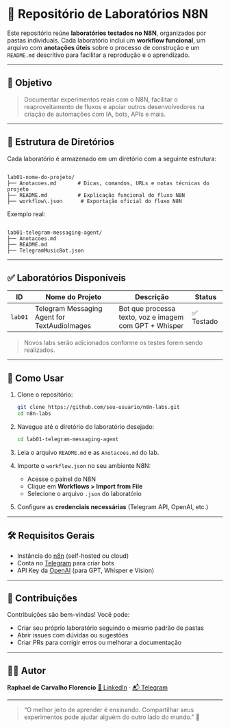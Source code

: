 # 🧪 Repositório de Laboratórios N8N

Este repositório reúne **laboratórios testados no N8N**, organizados por pastas individuais. Cada laboratório inclui um **workflow funcional**, um arquivo com **anotações úteis** sobre o processo de construção e um `README.md` descritivo para facilitar a reprodução e o aprendizado.

---

## 🎯 Objetivo

> Documentar experimentos reais com o N8N, facilitar o reaproveitamento de fluxos e apoiar outros desenvolvedores na criação de automações com IA, bots, APIs e mais.

---

## 📁 Estrutura de Diretórios

Cada laboratório é armazenado em um diretório com a seguinte estrutura:

```

lab01-nome-do-projeto/
├── Anotacoes.md       # Dicas, comandos, URLs e notas técnicas do projeto
├── README.md          # Explicação funcional do fluxo N8N
├── workflow\.json      # Exportação oficial do fluxo N8N

```

Exemplo real:
```

lab01-telegram-messaging-agent/
├── Anotacoes.md
├── README.md
├── TelegramMusicBot.json

````

---

## ✅ Laboratórios Disponíveis

| ID       | Nome do Projeto                             | Descrição                                              | Status     |
|----------|---------------------------------------------|--------------------------------------------------------|------------|
| `lab01`  | Telegram Messaging Agent for TextAudioImages | Bot que processa texto, voz e imagem com GPT + Whisper | ✅ Testado |

> Novos labs serão adicionados conforme os testes forem sendo realizados.

---

## 🚀 Como Usar

1. Clone o repositório:

    ```bash
   git clone https://github.com/seu-usuario/n8n-labs.git
   cd n8n-labs
    ```

2. Navegue até o diretório do laboratório desejado:

   ```bash
   cd lab01-telegram-messaging-agent
   ```

3. Leia o arquivo `README.md` e as `Anotacoes.md` do lab.

4. Importe o `workflow.json` no seu ambiente N8N:

   * Acesse o painel do N8N
   * Clique em **Workflows > Import from File**
   * Selecione o arquivo `.json` do laboratório

5. Configure as **credenciais necessárias** (Telegram API, OpenAI, etc.)

---

## 🛠️ Requisitos Gerais

* Instância do [n8n](https://n8n.io) (self-hosted ou cloud)
* Conta no [Telegram](https://t.me/BotFather) para criar bots
* API Key da [OpenAI](https://platform.openai.com) (para GPT, Whisper e Vision)

---

## 🤝 Contribuições

Contribuições são bem-vindas! Você pode:

* Criar seu próprio laboratório seguindo o mesmo padrão de pastas
* Abrir issues com dúvidas ou sugestões
* Criar PRs para corrigir erros ou melhorar a documentação

---

## 👨‍💻 Autor

**Raphael de Carvalho Florencio**
[🔗 LinkedIn](https://linkedin.com/in/raphaelflorencio) · [📬 Telegram](https://t.me/rapha_dunha)

---

> “O melhor jeito de aprender é ensinando. Compartilhar seus experimentos pode ajudar alguém do outro lado do mundo.” 🚀

